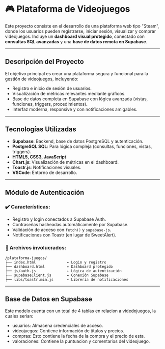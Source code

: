 # 🎮 Plataforma de Videojuegos

Este proyecto consiste en el desarrollo de una plataforma web tipo "Steam", donde los usuarios pueden registrarse, iniciar sesión, visualizar y comprar videojuegos. Incluye un **dashboard visual protegido**, conectado con **consultas SQL avanzadas** y una **base de datos remota en Supabase**.

---

## Descripción del Proyecto

El objetivo principal es crear una plataforma segura y funcional para la gestión de videojuegos, incluyendo:

- Registro e inicio de sesión de usuarios.
- Visualización de métricas relevantes mediante gráficos.
- Base de datos completa en Supabase con lógica avanzada (vistas, funciones, triggers, procedimientos).
- Interfaz moderna, responsive y con notificaciones amigables.

---

## Tecnologías Utilizadas

- **Supabase**: Backend, base de datos PostgreSQL y autenticación.
- **PostgreSQL SQL**: Para lógica compleja (consultas, funciones, vistas, triggers).
- **HTML5, CSS3, JavaScript**
- **Chart.js**: Visualización de métricas en el dashboard.
- **Toastr.js**: Notificaciones visuales.
- **VSCode**: Entorno de desarrollo.

---

## Módulo de Autenticación

### ✔️ Características:

- Registro y login conectados a Supabase Auth.
- Contraseñas hasheadas automáticamente por Supabase.
- Validación de acceso con `fetch()` y `supabase-js`.
- Notificaciones con Toastr (en lugar de SweetAlert).

### 📁 Archivos involucrados:

```plaintext
/plataforma-juegos/
├── index.html              ← Login y registro
├── dashboard.html          ← Dashboard protegido
├── js/auth.js              ← Lógica de autenticación
├── supabaseClient.js       ← Conexión Supabase
├── libs/toastr.min.js      ← Librería de notificaciones
```

---

## Base de Datos en Supabase

Este modelo cuenta con un total de 4 tablas en relacion a videdojuegos, la cuales serian:

- usuarios: Almacena credenciales de acceso.
- videojuegos: Contiene información de títulos y precios.
- compras: Esto contiene la fecha de la compra y el precio de esta.
- valoraciones: Contiene la puntuacion y comentarios del videojuego.

